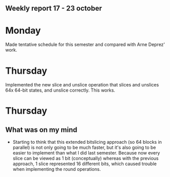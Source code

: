 ## Weekly report 17 - 23 october

# Monday

Made tentative schedule for this semester and compared with Arne Deprez' work.

# Thursday

Implemented the new slice and unslice operation that slices and unslices 64x 64-bit states, and unslice correctly. This
works.

# Thursday

## What was on my mind

- Starting to think that this extended bitslicing approach (so 64 blocks in parallel) is not only going to be much
  faster, but it's also going to be easier to implement than what I did last semester. Because now every slice can be
  viewed as 1 bit (conceptually) whereas with the previous approach, 1 slice represented 16 different bits, which caused
  trouble when implementing the round operations.